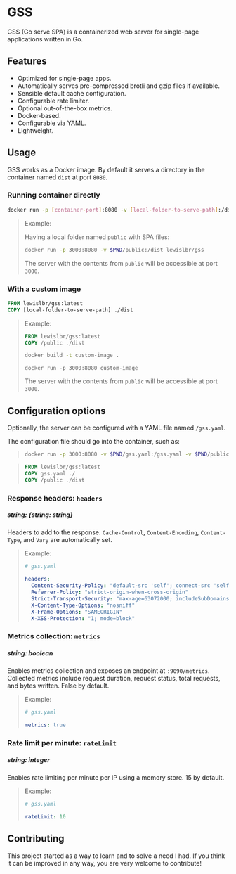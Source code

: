 # GSS

GSS (Go serve SPA) is a containerized web server for single-page applications written in Go.

## Features

- Optimized for single-page apps.
- Automatically serves pre-compressed brotli and gzip files if available.
- Sensible default cache configuration.
- Configurable rate limiter.
- Optional out-of-the-box metrics.
- Docker-based.
- Configurable via YAML.
- Lightweight.

## Usage

GSS works as a Docker image. By default it serves a directory in the container named `dist` at port `8080`.

### Running container directly

```sh
docker run -p [container-port]:8080 -v [local-folder-to-serve-path]:/dist lewislbr/gss
```

> Example:
>
> Having a local folder named `public` with SPA files:
>
> ```sh
> docker run -p 3000:8080 -v $PWD/public:/dist lewislbr/gss
> ```
>
> The server with the contents from `public` will be accessible at port `3000`.

### With a custom image

```Dockerfile
FROM lewislbr/gss:latest
COPY [local-folder-to-serve-path] ./dist
```

> Example:
>
> ```Dockerfile
> FROM lewislbr/gss:latest
> COPY /public ./dist
> ```
>
> ```sh
> docker build -t custom-image .
> ```
>
> ```
> docker run -p 3000:8080 custom-image
> ```
>
> The server with the contents from `public` will be accessible at port `3000`.

## Configuration options

Optionally, the server can be configured with a YAML file named `/gss.yaml`.

The configuration file should go into the container, such as:

> ```sh
> docker run -p 3000:8080 -v $PWD/gss.yaml:/gss.yaml -v $PWD/public:/dist lewislbr/gss
> ```

> ```Dockerfile
> FROM lewislbr/gss:latest
> COPY gss.yaml ./
> COPY /public ./dist
> ```

### Response headers: `headers`

##### string: {string: string}

Headers to add to the response. `Cache-Control`, `Content-Encoding`, `Content-Type`, and `Vary` are automatically set.

> Example:
>
> ```yaml
> # gss.yaml
>
> headers:
>   Content-Security-Policy: "default-src 'self'; connect-src 'self'"
>   Referrer-Policy: "strict-origin-when-cross-origin"
>   Strict-Transport-Security: "max-age=63072000; includeSubDomains; preload"
>   X-Content-Type-Options: "nosniff"
>   X-Frame-Options: "SAMEORIGIN"
>   X-XSS-Protection: "1; mode=block"
> ```

### Metrics collection: `metrics`

##### string: boolean

Enables metrics collection and exposes an endpoint at `:9090/metrics`. Collected metrics include request duration, request status, total requests, and bytes written. False by default.

> Example:
>
> ```yaml
> # gss.yaml
>
> metrics: true
> ```

### Rate limit per minute: `rateLimit`

##### string: integer

Enables rate limiting per minute per IP using a memory store. 15 by default.

> Example:
>
> ```yaml
> # gss.yaml
>
> rateLimit: 10
> ```

## Contributing

This project started as a way to learn and to solve a need I had. If you think it can be improved in any way, you are very welcome to contribute!
